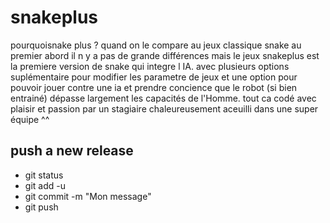 # snakeplus
pourquoisnake plus ?
quand on le compare au jeux classique snake au premier abord il n y a pas de grande différences mais le jeux snakeplus est la premiere version de snake qui integre l IA. avec plusieurs options suplémentaire
pour modifier les parametre de jeux et une option pour pouvoir jouer contre une ia et prendre concience que le robot (si bien entrainé) dépasse largement les capacités de l'Homme. 
tout ca codé avec plaisir et passion par un stagiaire chaleureusement aceuilli dans une super équipe ^^



## push a new release

- git status
- git add -u
- git commit -m "Mon message"
- git push